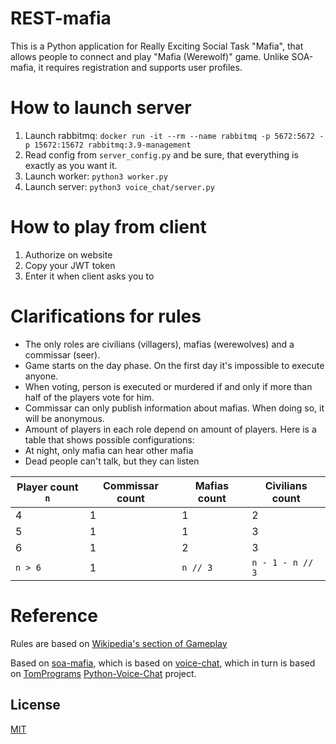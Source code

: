 # REST-mafia
This is a Python application for Really Exciting Social Task "Mafia", that allows people to connect and play "Mafia (Werewolf)" game.
Unlike SOA-mafia, it requires registration and supports user profiles.


# How to launch server
1. Launch rabbitmq: `docker run -it --rm --name rabbitmq -p 5672:5672 -p 15672:15672 rabbitmq:3.9-management`
2. Read config from `server_config.py` and be sure, that everything is exactly as you want it.
3. Launch worker: `python3 worker.py`
4. Launch server: `python3 voice_chat/server.py`

# How to play from client
1. Authorize on website
2. Copy your JWT token
3. Enter it when client asks you to

# Clarifications for rules
- The only roles are civilians (villagers), mafias (werewolves) and a commissar (seer).
- Game starts on the day phase. On the first day it's impossible to execute anyone.
- When voting, person is executed or murdered if and only if more than half of the players vote for him.
- Commissar can only publish information about mafias. When doing so, it will be anonymous.
- Amount of players in each role depend on amount of players. Here is a table that shows possible configurations:
- At night, only mafia can hear other mafia
- Dead people can't talk, but they can listen

| Player count `n` | Commissar count | Mafias count | Civilians count  |
|------------------|-----------------|--------------|------------------|
| 4                | 1               | 1            | 2                |
| 5                | 1               | 1            | 3                |
| 6                | 1               | 2            | 3                |
| `n > 6`          | 1               | `n // 3`     | `n - 1 - n // 3` |

# Reference
Rules are based on [Wikipedia's section of Gameplay](https://en.wikipedia.org/wiki/Mafia_(party_game)#Gameplay)

Based on [soa-mafia](https://github.com/SpeedOfMagic/soa-mafia), which is based on [voice-chat](https://github.com/SpeedOfMagic/voice-chat), which in turn is based on [TomPrograms](https://github.com/TomPrograms) [Python-Voice-Chat](https://github.com/TomPrograms/Python-Voice-Chat) project.

## License
[MIT](https://choosealicense.com/licenses/mit/)
